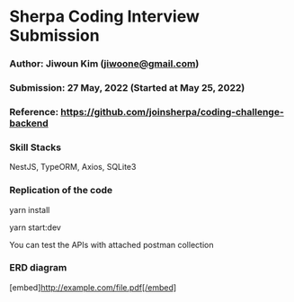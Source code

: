 # Sherpa Coding Interview Submission

### Author: Jiwoun Kim (jiwoone@gmail.com)
### Submission: 27 May, 2022 (Started at May 25, 2022)

### Reference: https://github.com/joinsherpa/coding-challenge-backend

### Skill Stacks
  NestJS, TypeORM, Axios, SQLite3


### Replication of the code
  yarn install

  yarn start:dev

  You can test the APIs with attached postman collection
  

### ERD diagram
[embed]http://example.com/file.pdf[/embed]
